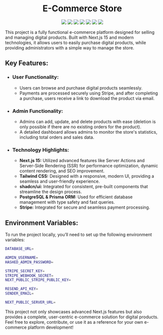 <div align="center">
    <h1>E-Commerce Store</h1>
    <div>
        <img src="https://img.shields.io/badge/Next.js-%23000000?style=for-the-badge&logo=nextdotjs"/>
        <img src="https://img.shields.io/badge/Tailwind_CSS-06B6D4?style=for-the-badge&logo=tailwindcss&logoColor=white"/>
        <img src="https://img.shields.io/badge/ShadCn_UI-000000?style=for-the-badge&logo=shadcnui&logoColor=white"/>
        <img src="https://img.shields.io/badge/Prisma-2D3748?style=for-the-badge&logo=prisma&logoColor=white"/>
        <img src="https://img.shields.io/badge/PostgreSQL-4169E1?style=for-the-badge&logo=postgresql&logoColor=white">
        <img src="https://img.shields.io/badge/Zod-3E67B1?style=for-the-badge&logo=zod&logoColor=white">
        <img src="https://img.shields.io/badge/Stripe-635BFF?style=for-the-badge&logo=stripe&logoColor=white">
    </div>
</div>
<p>This project is a fully functional e-commerce platform designed for selling and managing digital products. Built with Next.js 15 and modern technologies, it allows users to easily purchase digital products, while providing administrators with a simple way to manage the store.</p>

<h2>Key Features:</h2>
<ul>
    <li>
        <h3>User Functionality:</h3>
        <ul>   
            <li>Users can browse and purchase digital products seamlessly.</li>
            <li>Payments are processed securely using Stripe, and after completing a purchase, users receive a link to download the product via email.</li>
        </ul>
    </li>
    <li>
        <h3>Admin Functionality:</h3>
        <ul>   
            <li>Admins can add, update, and delete products with ease (deletion is only possible if there are no existing orders for the product).</li>
            <li>A detailed dashboard allows admins to monitor the store's statistics, including total orders and sales data.</li>
        </ul>
    </li>
    <li>
        <h3>Technology Highlights:</h3>
        <ul>   
            <li>
                <b>Next.js 15:</b> Utilized advanced features like Server Actions and Server-Side Rendering (SSR) for performance optimization, dynamic content rendering, and SEO improvement.
            </li>
            <li>
                <b>Tailwind CSS:</b> Designed with a responsive, modern UI, providing a seamless and user-friendly experience.
            </li>
            <li>
                <b>shadcn/ui:</b> Integrated for consistent, pre-built components that streamline the design process.
            </li>
            <li>
                <b>PostgreSQL & Prisma ORM:</b> Used for efficient database management with type safety and fast queries.
            </li>
            <li>
                <b>Stripe:</b> Integrated for secure and seamless payment processing.
            </li>
        </ul>
    </li>
</ul>

<h2>Environment Variables:</h2>
<p>To run the project locally, you’ll need to set up the following environment variables:</p>

```bash
DATABASE_URL=

ADMIN_USERNAME=
HASHED_ADMIN_PASSWORD=

STRIPE_SECRET_KEY=
STRIPE_WEBHOOK_SECRET=
NEXT_PUBLIC_STRIPE_PUBLIC_KEY=

RESEND_API_KEY=
SENDER_EMAIL=

NEXT_PUBLIC_SERVER_URL=
```

<p>This project not only showcases advanced Next.js features but also provides a complete, user-centric e-commerce solution for digital products. Feel free to explore, contribute, or use it as a reference for your own e-commerce platform development!</p>

